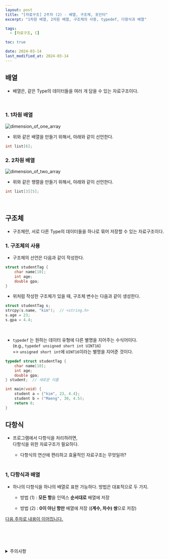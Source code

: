 ```yaml
---
layout: post
title: "[자료구조] 2주차 (2) - 배열, 구조체, 포인터"
excerpt: "1차원 배열, 2차원 배열, 구조체의 사용, typedef, 다항식과 배열"

tags:
  - [자료구조, C]

toc: true

date: 2024-03-14
last_modified_at: 2024-03-14
---
```

## 배열
- 배열은, 같은 Type의 데이터들을 여러 개 담을 수 있는 자료구조이다.  
<br>

### 1. 1차원 배열
![dimension_of_one_array][def]

- 위와 같은 배열을 만들기 위해서, 아래와 같이 선언한다.  

```c
int list[6];
```

### 2. 2차원 배열
![dimension_of_two_array][def2]

- 위와 같은 행렬을 만들기 위해서, 아래와 같이 선언한다.  

```c
int list[3][5];
```

<br>

## 구조체
- 구조체란, 서로 다른 Type의 데이터들을 하나로 묶어 저장할 수 있는 자료구조이다.  

### 1. 구조체의 사용
- 구조체의 선언은 다음과 같이 작성한다.  

```c
struct studentTag {
    char name[10];
    int age;
    double gpa;
}
```

- 위처럼 작성한 구조체가 있을 때, 구조체 변수는 다음과 같이 생성한다.  

```c
struct studentTag s;
strcpy(s.name, "kim");  // <string.h>
s.age = 23;
s.gpa = 4.4;
```

<br>

- `typedef` 는 원하는 데이터 유형에 다른 별명을 지어주는 수식어이다.  
(e.g., `typedef unsigned short int UINT16`)  
=> `unsigned short int`에 `UINT16`이라는 별명을 지어준 것이다.  

```c
typedef struct studentTag {
    char name[10];
    int age;
    double gpa;
} student;  // 새로운 이름

int main(void) {
    student a = {"kim", 23, 4.4};
    student b = ("Maeng", 30, 4.5);
    return 0;
}
```

## 다항식
- 프로그램에서 다항식을 처리하려면,  
다항식을 위한 자료구조가 필요하다.  

  - 다항식의 연산에 편리하고 효율적인 자료구조는 무엇일까?  
    <br>

### 1, 다항식과 배열
- 하나의 다항식을 하나의 배열로 표현 가능하다. 방법은 대표적으로 두 가지.  

    - 방법 (1) : **모든 항**을 인덱스 **순서대로** 배열에 저장  

    - 방법 (2) : **0이 아닌 항만** 배열에 저장 (**(계수, 차수) 쌍**으로 저장)

[다음 주차로 내용이 이어집니다.][def3]
    
<br>
<br>
<br>
<br>
<details>
<summary>주의사항</summary>
<div markdown="1">

이 포스팅은 강원대학교 이다영 교수님의 자료구조 수업을 들으며 내용을 정리 한 것입니다.  
수업 내용에 대한 저작권은 교수님께 있으니,  
다른 곳으로의 무분별한 내용 복사를 자제해 주세요.

</div>
</details>

[def]: https://i.imgur.com/eWst3aY.png
[def2]: https://i.imgur.com/w54kN2K.png
[def3]: https://orbit3230.github.io/2024/03/18/DS_week3_1/